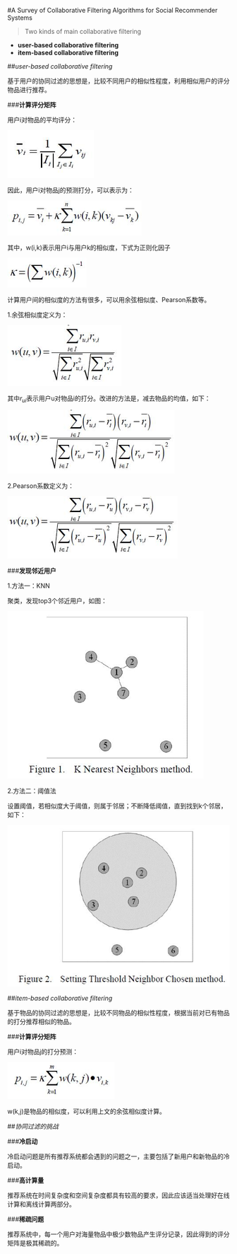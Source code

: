 #A Survey of Collaborative Filtering Algorithms for Social Recommender Systems

>Two kinds of main collaborative filtering

- **user-based collaborative filtering**
- **item-based collaborative filtering**

##*user-based collaborative filtering*

基于用户的协同过滤的思想是，比较不同用户的相似性程度，利用相似用户的评分物品进行推荐。

###**计算评分矩阵**

用户i对物品的平均评分：

![](res/1.jpg)

因此，用户i对物品j的预测打分，可以表示为：

![](res/2.jpg)

其中，w(i,k)表示用户i与用户k的相似度，下式为正则化因子

![](res/3.jpg)

计算用户间的相似度的方法有很多，可以用余弦相似度、Pearson系数等。

1.余弦相似度定义为：

![](res/4.jpg)

其中$r_{ui}$表示用户u对物品i的打分。改进的方法是，减去物品的均值，如下：

![](res/5.jpg)

2.Pearson系数定义为：

![](res/6.jpg)

###**发现邻近用户**

1.方法一：KNN

聚类，发现top3个邻近用户，如图：

![](res/knn.jpg)

2.方法二：阈值法

设置阈值，若相似度大于阈值，则属于邻居；不断降低阈值，直到找到k个邻居，如下：

![](res/yuzhi.jpg)

##*item-based collaborative filtering*

基于物品的协同过滤的思想是，比较不同物品的相似性程度，根据当前对已有物品的打分推荐相似的物品。

###**计算评分矩阵**

用户i对物品j的打分预测：

![](res/7.jpg)

w(k,j)是物品的相似度，可以利用上文的余弦相似度计算。


##*协同过滤的挑战*

###**冷启动**

冷启动问题是所有推荐系统都会遇到的问题之一，主要包括了新用户和新物品的冷启动。

###**高计算量**

推荐系统在时间复杂度和空间复杂度都具有较高的要求，因此应该适当处理好在线计算和离线计算两部分。

###**稀疏问题**

推荐系统中，每一个用户对海量物品中极少数物品产生评分记录，因此得到的评分矩阵是极其稀疏的。
